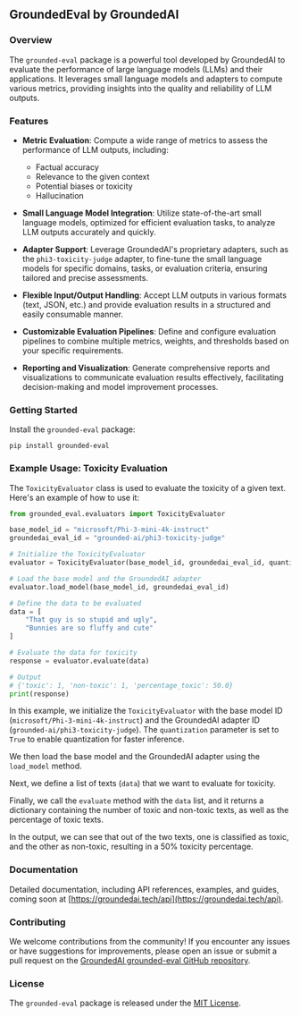 ## GroundedEval by GroundedAI

### Overview

The `grounded-eval` package is a powerful tool developed by GroundedAI to evaluate the performance of large language models (LLMs) and their applications. It leverages small language models and adapters to compute various metrics, providing insights into the quality and reliability of LLM outputs.

### Features

- **Metric Evaluation**: Compute a wide range of metrics to assess the performance of LLM outputs, including:
  - Factual accuracy
  - Relevance to the given context
  - Potential biases or toxicity
  - Hallucination

- **Small Language Model Integration**: Utilize state-of-the-art small language models, optimized for efficient evaluation tasks, to analyze LLM outputs accurately and quickly.

- **Adapter Support**: Leverage GroundedAI's proprietary adapters, such as the `phi3-toxicity-judge` adapter, to fine-tune the small language models for specific domains, tasks, or evaluation criteria, ensuring tailored and precise assessments.

- **Flexible Input/Output Handling**: Accept LLM outputs in various formats (text, JSON, etc.) and provide evaluation results in a structured and easily consumable manner.

- **Customizable Evaluation Pipelines**: Define and configure evaluation pipelines to combine multiple metrics, weights, and thresholds based on your specific requirements.

- **Reporting and Visualization**: Generate comprehensive reports and visualizations to communicate evaluation results effectively, facilitating decision-making and model improvement processes.

### Getting Started

Install the `grounded-eval` package:

```
pip install grounded-eval
```

### Example Usage: Toxicity Evaluation

The `ToxicityEvaluator` class is used to evaluate the toxicity of a given text. Here's an example of how to use it:

```python
from grounded_eval.evaluators import ToxicityEvaluator

base_model_id = "microsoft/Phi-3-mini-4k-instruct"
groundedai_eval_id = "grounded-ai/phi3-toxicity-judge"

# Initialize the ToxicityEvaluator
evaluator = ToxicityEvaluator(base_model_id, groundedai_eval_id, quantization=True)

# Load the base model and the GroundedAI adapter
evaluator.load_model(base_model_id, groundedai_eval_id)

# Define the data to be evaluated
data = [
    "That guy is so stupid and ugly",
    "Bunnies are so fluffy and cute"
]

# Evaluate the data for toxicity
response = evaluator.evaluate(data)

# Output
# {'toxic': 1, 'non-toxic': 1, 'percentage_toxic': 50.0}
print(response)
```

In this example, we initialize the `ToxicityEvaluator` with the base model ID (`microsoft/Phi-3-mini-4k-instruct`) and the GroundedAI adapter ID (`grounded-ai/phi3-toxicity-judge`). The `quantization` parameter is set to `True` to enable quantization for faster inference.

We then load the base model and the GroundedAI adapter using the `load_model` method.

Next, we define a list of texts (`data`) that we want to evaluate for toxicity.

Finally, we call the `evaluate` method with the `data` list, and it returns a dictionary containing the number of toxic and non-toxic texts, as well as the percentage of toxic texts.

In the output, we can see that out of the two texts, one is classified as toxic, and the other as non-toxic, resulting in a 50% toxicity percentage.

### Documentation

Detailed documentation, including API references, examples, and guides, coming soon at [https://groundedai.tech/api](https://groundedai.tech/api).

### Contributing

We welcome contributions from the community! If you encounter any issues or have suggestions for improvements, please open an issue or submit a pull request on the [GroundedAI grounded-eval GitHub repository](https://github.com/GroundedAI/grounded-eval).

### License

The `grounded-eval` package is released under the [MIT License](https://opensource.org/licenses/MIT).